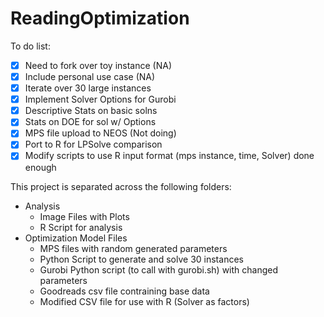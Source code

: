 # ReadingOptimization
To do list:
- [x] Need to fork over toy instance (NA)
- [x] Include personal use case (NA)
- [x] Iterate over 30 large instances
- [x] Implement Solver Options for Gurobi
- [x] Descriptive Stats on basic solns
- [x] Stats on DOE for sol w/ Options
- [x] MPS file upload to NEOS (Not doing)
- [x] Port to R for LPSolve comparison
- [x] Modify scripts to use R input format (mps instance, time, Solver) done enough

This project is separated across the following folders:
* Analysis
	* Image Files with Plots
	* R Script for analysis
* Optimization Model Files
	* MPS files with random generated parameters
	* Python Script to generate and solve 30 instances
	* Gurobi Python script (to call with gurobi.sh) with changed parameters
	* Goodreads csv file contraining base data
	* Modified CSV file for use with R (Solver as factors)

